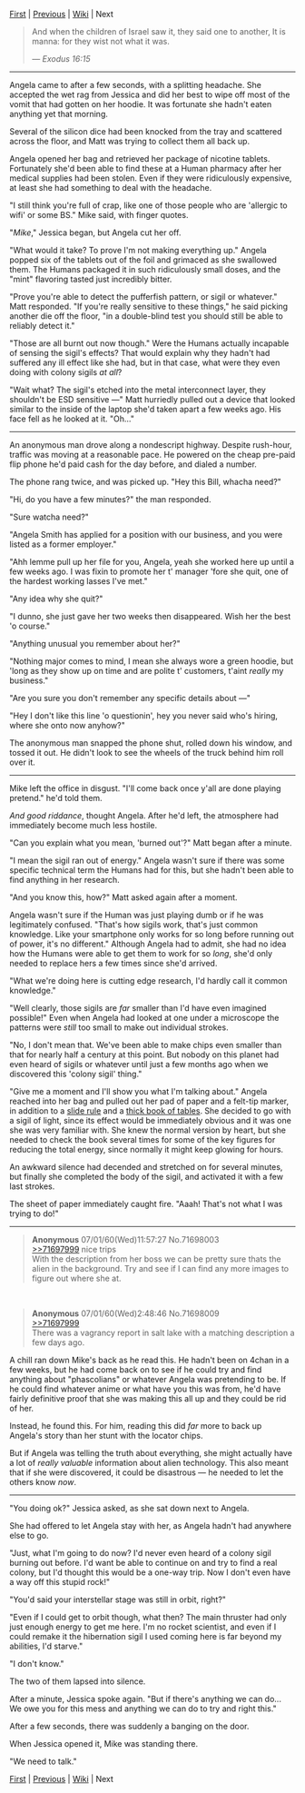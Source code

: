 [First][first] | [Previous][prev] | [Wiki][wiki] | Next

> And when the children of Israel saw it, they said one to another, It is manna: for they wist not what it was.
> 
> _&mdash; Exodus 16:15_

--------

Angela came to after a few seconds, with a splitting headache.
She accepted the wet rag from Jessica and did her best to wipe off most of the vomit that had gotten on her hoodie.
It was fortunate she hadn't eaten anything yet that morning.

Several of the silicon dice had been knocked from the tray and scattered across the floor, and Matt was trying to collect them all back up.

Angela opened her bag and retrieved her package of nicotine tablets.
Fortunately she'd been able to find these at a Human pharmacy after her medical supplies had been stolen.
Even if they were ridiculously expensive, at least she had something to deal with the headache.

"I still think you're full of crap, like one of those people who are 'allergic to wifi' or some BS." Mike said, with finger quotes.

"_Mike_," Jessica began, but Angela cut her off.

"What would it take? To prove I'm not making everything up."
Angela popped six of the tablets out of the foil and grimaced as she swallowed them.
The Humans packaged it in such ridiculously small doses, and the "mint" flavoring tasted just incredibly bitter.

"Prove you're able to detect the pufferfish pattern, or sigil or whatever." Matt responded.
"If you're really sensitive to these things," he said picking another die off the floor, "in a double-blind test you should still be able to reliably detect it."

"Those are all burnt out now though."
Were the Humans actually incapable of sensing the sigil's effects?
That would explain why they hadn't had suffered any ill effect like she had, but in that case, what were they even doing with colony sigils _at all_?

"Wait what? The sigil's etched into the metal interconnect layer, they shouldn't be ESD sensitive &mdash;"
Matt hurriedly pulled out a device that looked similar to the inside of the laptop she'd taken apart a few weeks ago.
His face fell as he looked at it. "Oh..."

--------

An anonymous man drove along a nondescript highway.
Despite rush-hour, traffic was moving at a reasonable pace.
He powered on the cheap pre-paid flip phone he'd paid cash for the day before, and dialed a number.

The phone rang twice, and was picked up. "Hey this Bill, whacha need?"

"Hi, do you have a few minutes?" the man responded.

"Sure watcha need?"

"Angela Smith has applied for a position with our business, and you were listed as a former employer."

"Ahh lemme pull up her file for you, Angela, yeah she worked here up until a few weeks ago.
I was fixin to promote her t' manager 'fore she quit, one of the hardest working lasses I've met."

"Any idea why she quit?"

"I dunno, she just gave her two weeks then disappeared. Wish her the best 'o course."

"Anything unusual you remember about her?"

"Nothing major comes to mind, I mean she always wore a green hoodie, but 'long as they show up on time and are polite t' customers, t'aint _really_ my business."

"Are you sure you don't remember any specific details about &mdash;" 

"Hey I don't like this line 'o questionin', hey you never said who's hiring, where she onto now anyhow?"

The anonymous man snapped the phone shut, rolled down his window, and tossed it out.
He didn't look to see the wheels of the truck behind him roll over it.

--------


Mike left the office in disgust. "I'll come back once y'all are done playing pretend." he'd told them.

_And good riddance_, thought Angela. After he'd left, the atmosphere had immediately become much less hostile.

"Can you explain what you mean, 'burned out'?" Matt began after a minute.

"I mean the sigil ran out of energy." Angela wasn't sure if there was some specific technical term the Humans had for this, but she hadn't been able to find anything in her research.

"And you know this, how?" Matt asked again after a moment.

Angela wasn't sure if the Human was just playing dumb or if he was legitimately confused.
"That's how sigils work, that's just common knowledge.
Like your smartphone only works for so long before running out of power, it's no different."
Although Angela had to admit, she had no idea how the Humans were able to get them to work for so _long_, she'd only needed to replace hers a few times since she'd arrived.

"What we're doing here is cutting edge research, I'd hardly call it common knowledge."

"Well clearly, those sigils are _far_ smaller than I'd have even imagined possible!"
Even when Angela had looked at one under a microscope the patterns were _still_ too small to make out individual strokes.

"No, I don't mean that.
We've been able to make chips even smaller than that for nearly half a century at this point.
But nobody on this planet had even heard of sigils or whatever until just a few months ago when we discovered this 'colony sigil' thing."

"Give me a moment and I'll show you what I'm talking about."
Angela reached into her bag and pulled out her pad of paper and a felt-tip marker, in addition to a [slide rule][sliderule] and a [thick book of tables][mathtable].
She decided to go with a sigil of light, since its effect would be immediately obvious and it was one she was very familiar with.
She knew the normal version by heart, but she needed to check the book several times for some of the key figures for reducing the total energy, since normally it might keep glowing for hours.

An awkward silence had decended and stretched on for several minutes, but finally she completed the body of the sigil, and activated it with a few last strokes.

The sheet of paper immediately caught fire.
"Aaah! That's not what I was trying to do!" 

--------

> **Anonymous** 07/01/60(Wed)11:57:27 No.71698003  
> [>>71697999](http://boards.4chan.org/sci/71696998#p71697999) nice trips  
> With the description from her boss we can be pretty sure thats the alien in the background.
> Try and see if I can find any more images to figure out where she at.

&nbsp;  
> **Anonymous** 07/01/60(Wed)2:48:46 No.71698009  
> [>>71697999](http://boards.4chan.org/sci/71696998#p71697999)  
> There was a vagrancy report in salt lake with a matching description a few days ago.

A chill ran down Mike's back as he read this.
He hadn't been on 4chan in a few weeks, but he had come back on to see if he could try and find anything about "phascolians" or whatever Angela was pretending to be.
If he could find whatever anime or what have you this was from, he'd have fairly definitive proof that she was making this all up and they could be rid of her.

Instead, he found this.
For him, reading this did _far_ more to back up Angela's story than her stunt with the locator chips.

But if Angela was telling the truth about everything, she might actually have a lot of _really valuable_ information about alien technology.
This also meant that if she were discovered, it could be disastrous &mdash; he needed to let the others know _now_.

--------

"You doing ok?" Jessica asked, as she sat down next to Angela.

She had offered to let Angela stay with her, as Angela hadn't had anywhere else to go.

"Just, what I'm going to do now?
I'd never even heard of a colony sigil burning out before.
I'd want be able to continue on and try to find a real colony, but I'd thought this would be a one-way trip.
Now I don't even have a way off this stupid rock!"

"You'd said your interstellar stage was still in orbit, right?"

"Even if I could get to orbit though, what then?
The main thruster had only just enough energy to get me here.
I'm no rocket scientist, and even if I could remake it the hibernation sigil I used coming here is far beyond my abilities, I'd starve."

"I don't know."

The two of them lapsed into silence.

After a minute, Jessica spoke again.
"But if there's anything we can do...
We owe you for this mess and anything we can do to try and right this."

After a few seconds, there was suddenly a banging on the door.

When Jessica opened it, Mike was standing there.

"We need to talk."

[sliderule]: //en.wikipedia.org/wiki/Slide_rule
[mathtable]: //worldbuilding.stackexchange.com/a/91740/3307


[First][first] | [Previous][prev] | [Wiki][wiki] | Next

[first]: //www.reddit.com/r/HFY/comments/7iqrcn/wheels_within_wheels/
[prev]: //www.reddit.com/r/HFY/comments/7jqwyo/wheels_within_wheels_anon/
[wiki]: //www.reddit.com/r/HFY/wiki/series/wheels_within_wheels
